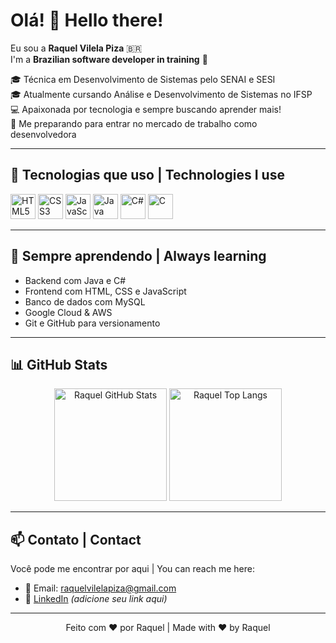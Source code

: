 # Olá! 👋 Hello there!

Eu sou a **Raquel Vilela Piza** 🇧🇷  
I'm a **Brazilian software developer in training** 🚀

🎓 Técnica em Desenvolvimento de Sistemas pelo SENAI e SESI  
🎓 Atualmente cursando Análise e Desenvolvimento de Sistemas no IFSP  
💻 Apaixonada por tecnologia e sempre buscando aprender mais!  
💼 Me preparando para entrar no mercado de trabalho como desenvolvedora  

---

## 🚀 Tecnologias que uso | Technologies I use

<p align="left">
  <img src="https://cdn.jsdelivr.net/gh/devicons/devicon/icons/html5/html5-original.svg" height="40" alt="HTML5" />
  <img src="https://cdn.jsdelivr.net/gh/devicons/devicon/icons/css3/css3-original.svg" height="40" alt="CSS3" />
  <img src="https://cdn.jsdelivr.net/gh/devicons/devicon/icons/javascript/javascript-original.svg" height="40" alt="JavaScript" />
  <img src="https://cdn.jsdelivr.net/gh/devicons/devicon/icons/java/java-original.svg" height="40" alt="Java" />
  <img src="https://cdn.jsdelivr.net/gh/devicons/devicon/icons/csharp/csharp-original.svg" height="40" alt="C#" />
  <img src="https://cdn.jsdelivr.net/gh/devicons/devicon/icons/c/c-original.svg" height="40" alt="C" />
</p>

---

## 🌱 Sempre aprendendo | Always learning

- Backend com Java e C#
- Frontend com HTML, CSS e JavaScript
- Banco de dados com MySQL
- Google Cloud & AWS
- Git e GitHub para versionamento

---

## 📊 GitHub Stats

<div align="center">
  <img height="180em" src="https://github-readme-stats.vercel.app/api?username=RaquelVPiza&show_icons=true&theme=dracula&locale=pt-br" alt="Raquel GitHub Stats"/>
  <img height="180em" src="https://github-readme-stats.vercel.app/api/top-langs/?username=RaquelVPiza&layout=compact&theme=dracula" alt="Raquel Top Langs"/>
</div>

---

## 📫 Contato | Contact

Você pode me encontrar por aqui | You can reach me here:

- 📧 Email: raquelvilelapiza@gmail.com
- 💼 [LinkedIn](https://www.linkedin.com) *(adicione seu link aqui)*

---

<div align="center">
  Feito com ❤️ por Raquel | Made with ❤️ by Raquel
</div>
